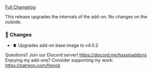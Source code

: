 [Full Changelog][changelog]

This release upgrades the internals of the add-on.
No changes on the outside.

### :hammer: Changes

- :arrow_up: Upgrades add-on base image to v4.0.2

[changelog]: https://github.com/hassio-addons/addon-ftp/compare/v3.0.0...v3.0.1

Questions? Join our Discord server! https://discord.me/hassioaddons
Enjoying my add-ons? Consider supporting my work: https://patreon.com/frenck
